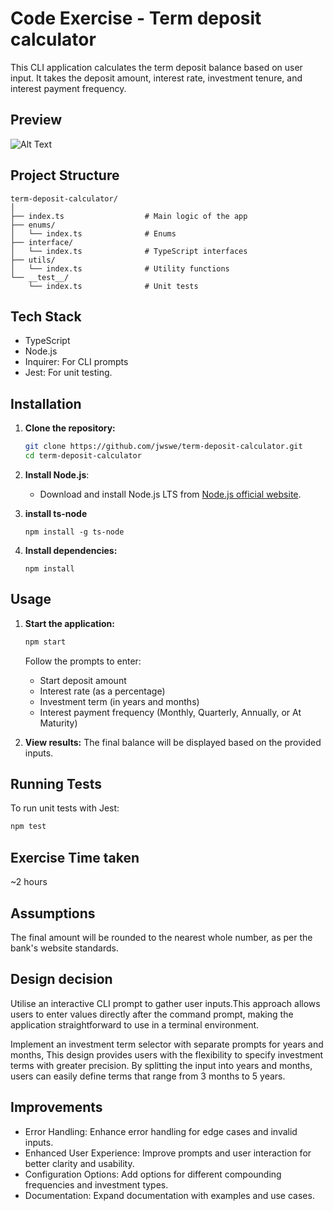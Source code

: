 # Code Exercise - Term deposit calculator


This CLI application calculates the term deposit balance based on user input. It takes the deposit amount, interest rate, investment tenure, and interest payment frequency.


## Preview

![Alt Text](https://i.postimg.cc/DywccMcv/preview.gif)

## Project Structure

```
term-deposit-calculator/
│
├── index.ts                  # Main logic of the app
├── enums/
│   └── index.ts              # Enums
├── interface/
│   └── index.ts              # TypeScript interfaces
├── utils/
│   └── index.ts              # Utility functions
└── __test__/
    └── index.ts              # Unit tests
```


## Tech Stack
- TypeScript
- Node.js
- Inquirer: For CLI prompts
- Jest: For unit testing.


## Installation

1. **Clone the repository:**

    ```bash
    git clone https://github.com/jwswe/term-deposit-calculator.git
    cd term-deposit-calculator
    ```

2. **Install Node.js**:
   - Download and install Node.js LTS from [Node.js official website](https://nodejs.org/).

3. **install ts-node**

    ```
    npm install -g ts-node
    ```

4. **Install dependencies:**

    ```
    npm install
    ```

## Usage

1. **Start the application:**

    ```bash
    npm start
    ```

   Follow the prompts to enter:
   - Start deposit amount
   - Interest rate (as a percentage)
   - Investment term (in years and months)
   - Interest payment frequency (Monthly, Quarterly, Annually, or At Maturity)

2. **View results:**
   The final balance will be displayed based on the provided inputs.

## Running Tests

To run unit tests with Jest:

```bash
npm test
```


## Exercise Time taken
~2 hours

## Assumptions
The final amount will be rounded to the nearest whole number, as per the bank's website standards.

## Design decision
Utilise an interactive CLI prompt to gather user inputs.This approach allows users to enter values directly after the command prompt, making the application straightforward to use in a terminal environment.

Implement an investment term selector with separate prompts for years and months, This design provides users with the flexibility to specify investment terms with greater precision. By splitting the input into years and months, users can easily define terms that range from 3 months to 5 years.

## Improvements
- Error Handling: Enhance error handling for edge cases and invalid inputs.
- Enhanced User Experience: Improve prompts and user interaction for better clarity and usability.
- Configuration Options: Add options for different compounding frequencies and investment types.
- Documentation: Expand documentation with examples and use cases.

